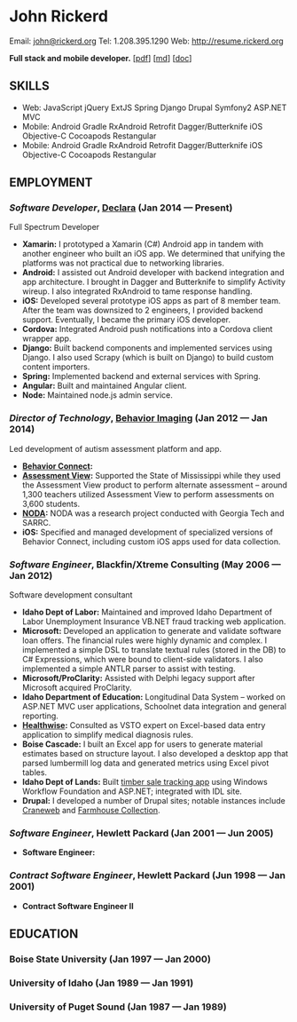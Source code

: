 John Rickerd
============
Email: john@rickerd.org
Tel: 1.208.395.1290
Web: http://resume.rickerd.org

**Full stack and mobile developer.**   [[pdf](http://resume.rickerd.org/resume.pdf)] [[md](http://resume.rickerd.org/resume.md)] [[doc](http://resume.rickerd.org/resume.doc)]

## SKILLS

  - Web: JavaScript jQuery ExtJS Spring Django Drupal Symfony2 ASP.NET MVC 
  - Mobile: Android Gradle RxAndroid Retrofit Dagger/Butterknife iOS Objective-C Cocoapods Restangular 
  - Mobile: Android Gradle RxAndroid Retrofit Dagger/Butterknife iOS Objective-C Cocoapods Restangular 

## EMPLOYMENT

### *Software Developer*, [Declara](https://corp.declara.com) (Jan 2014 — Present)

Full Spectrum Developer
  - **Xamarin:** I prototyped a Xamarin (C#) Android app in tandem with another engineer who built an iOS app. We determined that unifying the platforms was not practical due to networking libraries.
  - **Android:** I assisted out Android developer with backend integration and app architecture. I brought in Dagger and Butterknife to simplify Activity wireup. I also integrated RxAndroid to tame response handling.
  - **iOS:** Developed several prototype iOS apps as part of 8 member team. After the team was downsized to 2 engineers, I provided backend support. Eventually, I became the primary iOS developer.
  - **Cordova:** Integrated Android push notifications into a Cordova client wrapper app.
  - **Django:** Built backend components and implemented services using Django. I also used Scrapy (which is built on Django) to build custom content importers.
  - **Spring:** Implemented backend and external services with Spring.
  - **Angular:** Built and maintained Angular client.
  - **Node:** Maintained node.js admin service.

### *Director of Technology*, [Behavior Imaging](https://behaviorimaging.com/) (Jan 2012 — Jan 2014)

Led development of autism assessment platform and app.
  - **[Behavior Connect](https://behaviorimaging.com/products/behavior-connect/):** 
  - **[Assessment View](https://behaviorimaging.com/products/assessment-view/):** Supported the State of Mississippi while they used the Assessment View product to perform alternate assessment – around 1,300 teachers utilized Assessment View to perform assessments on 3,600 students.
  - **[NODA](https://behaviorimaging.com/noda/):** NODA was a research project conducted with Georgia Tech and SARRC.
  - **iOS:** Specified and managed development of specialized versions of Behavior Connect, including custom iOS apps used for data collection.

### *Software Engineer*, Blackfin/Xtreme Consulting (May 2006 — Jan 2012)

Software development consultant
  - **Idaho Dept of Labor:** Maintained and improved Idaho Department of Labor Unemployment Insurance VB.NET fraud tracking web application.
  - **Microsoft:** Developed an application to generate and validate software loan offers. The financial rules were highly dynamic and complex. I implemented a simple DSL to translate textual rules (stored in the DB) to C# Expressions, which were bound to client-side validators. I also implemented a simple ANTLR parser to assist with testing.
  - **Microsoft/ProClarity:** Assisted with Delphi legacy support after Microsoft acquired ProClarity.
  - **Idaho Department of Education:** Longitudinal Data System – worked on ASP.NET MVC user applications, Schoolnet data integration and general reporting.
  - **[Healthwise](http://www.healthwise.org):** Consulted as VSTO expert on Excel-based data entry application to simplify medical diagnosis rules.
  - **Boise Cascade:** I built an Excel app for users to generate material estimates based on structure layout. I also developed a desktop app that parsed lumbermill log data and generated metrics using Excel pivot tables.
  - **Idaho Dept of Lands:** Built [timber sale tracking app](http://web.idl.idaho.gov/timbersale/Search.aspx) using Windows Workflow Foundation and ASP.NET; integrated with IDL site.
  - **Drupal:** I developed a number of Drupal sites; notable instances include [Craneweb](https://craneweb.com) and [Farmhouse Collection](https://www.farmhousecollection.com).

### *Software Engineer*, Hewlett Packard (Jan 2001 — Jun 2005)


  - **Software Engineer:**

### *Contract Software Engineer*, Hewlett Packard (Jun 1998 — Jan 2001)


  - **Contract Software Engineer II**




## EDUCATION

### Boise State University (Jan 1997 — Jan 2000)



### University of Idaho (Jan 1989 — Jan 1991)



### University of Puget Sound (Jan 1987 — Jan 1989)













